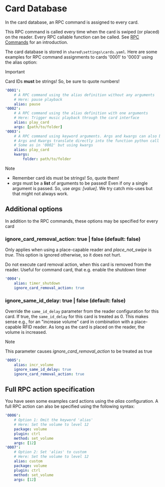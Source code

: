 # Card Database

In the card database, an RPC command is assigned to every card.

This RPC command is called every time when the card is swiped (or
placed) on the reader. Every RPC callable function can be called. See
[RPC Commands](rpc-commands.md) for an introduction.

The card database is stored in `shared\settings\cards.yaml`. Here are
some examples for RPC command assignments to cards \'0001\' to \'0003\'
using the alias option:

> [!IMPORTANT]
> Card IDs **must** be strings! So, be sure to quote numbers!

``` yaml
'0001':
    # A RPC command using the alias definition without any arguments
    # Here: pause playback
    alias: pause
'0002':
    # A RPC command using the alias definition with one arguments
    # Here: Trigger music playback through the card interface
    alias: play_card
    args: [path/to/folder]
'0003':
    # A RPC command using keyword arguments. Args and kwargs can also be mixed.
    # Args and Kwargs translate directly into the function python call
    # Some as in '0002' but using kwargs
    alias: play_card
    kwargs:
        folder: path/to/folder
```

> [!NOTE]
>
> * Remember card ids must be strings! So, quote them!
> * *args* must be
a **list** of arguments to be passed! Even if ony a single argument is
passed. So, use *args: \[value\]*. We try catch mis-uses but that might
not always work.

## Additional options

In addition to the RPC commands, these options may be specified for
every card

### ignore_card_removal_action: true \| false (default: false)

Only applies when using a place-capable reader and *place_not_swipe* is *true*. This option is ignored otherwise, so it does not hurt.

Do not execute card removal action, when this card is removed from
the reader. Useful for command card, that e.g. enable the shutdown
timer

``` yaml
'0004':
    alias: timer_shutdown
    ignore_card_removal_action: true
```

### ignore_same_id_delay: true \| false (default: false)

Override the `same_id_delay` parameter from the reader configuration
for this card. If true, the `same_id_delay` for this card is treated
as 0. This makes sense e.g., for an \"increase volume\" card in
combination with a place-capable RFID reader. As long as the card is
placed on the reader, the volume is increased.

> [!NOTE]
> This parameter causes *ignore_card_removal_action* to be treated as true

``` yaml
'0005':
    alias: incr_volume
    ignore_same_id_delay: true
    ignore_card_removal_action: true
```

## Full RPC action specification

You have seen some examples card actions using the *alias*
configuration. A full RPC action can also be specified using the
following syntax:

``` yaml
'0006':
    # Option 1: Omit the keyword 'alias'
    # Here: Set the volume to level 12
    package: volume
    plugin: ctrl
    method: set_volume
    args: [12]
'0007':
    # Option 2: Set 'alias' to custom
    # Here: Set the volume to level 12
    alias: custom
    package: volume
    plugin: ctrl
    method: set_volume
    args: [12]
```
